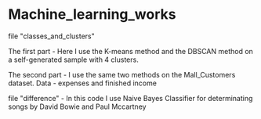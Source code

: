 # Machine_learning_works

file "classes_and_clusters"

The first part - 
Here I use the K-means method and the DBSCAN method on a self-generated sample with 4 clusters.

The second part - 
I use the same two methods on the Mall_Customers dataset. 
Data - expenses and finished income

file "difference" - In this code I use Naive Bayes Classifier for determinating songs by David Bowie and Paul Mccartney
